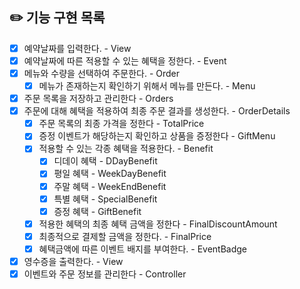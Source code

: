 ## ✏️ 기능 구현 목록
- [x] 예약날짜를 입력한다. - View
- [x] 예약날짜에 따른 적용할 수 있는 혜택을 정한다. - Event
- [x] 메뉴와 수량을 선택하여 주문한다. - Order
  - [x] 메뉴가 존재하는지 확인하기 위해서 메뉴를 만든다. - Menu
- [x] 주문 목록을 저장하고 관리한다 - Orders
- [x] 주문에 대해 혜택을 적용하여 최종 주문 결과를 생성한다. - OrderDetails
  - [x] 주문 목록의 최종 가격을 정한다 - TotalPrice
  - [x] 증정 이벤트가 해당하는지 확인하고 상품을 증정한다 - GiftMenu
  - [x] 적용할 수 있는 각종 혜택을 적용한다. - Benefit
    - [x] 디데이 혜택 - DDayBenefit
    - [x] 평일 혜택 - WeekDayBenefit
    - [x] 주말 혜택 - WeekEndBenefit
    - [x] 특별 혜택 - SpecialBenefit
    - [x] 증정 혜택 - GiftBenefit
  - [x] 적용한 혜택의 최종 혜택 금액을 정한다 - FinalDiscountAmount
  - [x] 최종적으로 결제할 금액을 정한다. - FinalPrice
  - [x] 혜택금액에 따른 이벤트 배지를 부여한다. - EventBadge
- [x] 영수증을 출력한다. - View
- [x] 이벤트와 주문 정보를 관리한다 - Controller